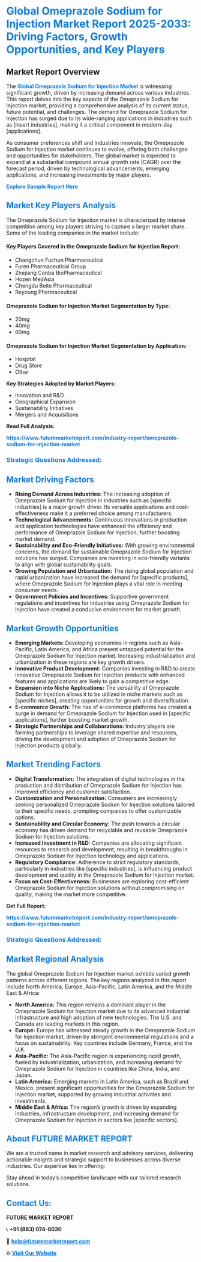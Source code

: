 <h1 style="color: #007BFF;">Global Omeprazole Sodium for Injection Market Report 2025-2033: Driving Factors, Growth Opportunities, and Key Players</h1>

<section id="overview">
<h2>Market Report Overview</h2>
<p>The <a href="https://www.futuremarketreport.com/industry-report/omeprazole-sodium-for-injection-market" style="color: #007BFF; text-decoration: none;"><strong>Global Omeprazole Sodium for Injection Market</strong></a> is witnessing significant growth, driven by increasing demand across various industries. This report delves into the key aspects of the Omeprazole Sodium for Injection market, providing a comprehensive analysis of its current status, future potential, and challenges. The demand for Omeprazole Sodium for Injection has surged due to its wide-ranging applications in industries such as [insert industries], making it a critical component in modern-day [applications].</p>
<p>As consumer preferences shift and industries innovate, the Omeprazole Sodium for Injection market continues to evolve, offering both challenges and opportunities for stakeholders. The global market is expected to expand at a substantial compound annual growth rate (CAGR) over the forecast period, driven by technological advancements, emerging applications, and increasing investments by major players.</p>
</section>

<section id="overview">
<p><a href="https://www.futuremarketreport.com/request-sample/reportId=77725" style="color: #007BFF; text-decoration: none;"><strong>Explore Sample Report Here</strong></a></p>
</section>

<section id="key-players">
<h2 style="color: #007BFF;">Market Key Players Analysis</h2>
<p>The Omeprazole Sodium for Injection market is characterized by intense competition among key players striving to capture a larger market share. Some of the leading companies in the market include:</p>
<h4>Key Players Covered in the Omeprazole Sodium for Injection Report:</h4>
<ul><li>Changchun Fuchun Pharmaceutical</li><li>Furen Pharmaceutical Group</li><li>Zhejiang Conba BioPharmaceuticsl</li><li>Hozen MedAsia</li><li>Chengdu Beite Pharmaceutical</li><li>Reyoung Pharmaceutical</li></ul>
<h4>Omeprazole Sodium for Injection Market Segmentation by Type:</h4>
<ul><li>20mg</li><li>40mg</li><li>60mg</li></ul>

<h4>Omeprazole Sodium for Injection Market Segmentation by Application:</h4>
<ul><li>Hospital</li><li>Drug Store</li><li>Other</li></ul>
<p><strong>Key Strategies Adopted by Market Players:</strong></p>
<ul>
<li>Innovation and R&D</li>
<li>Geographical Expansion</li>
<li>Sustainability Initiatives</li>
<li>Mergers and Acquisitions</li>
</ul>
</section>

<section>
<p><strong>Read Full Analysis: </strong></p><a href="https://www.futuremarketreport.com/industry-report/omeprazole-sodium-for-injection-market" style="color: #007BFF; text-decoration: none;"><strong>https://www.futuremarketreport.com/industry-report/omeprazole-sodium-for-injection-market</strong></a>
<h3 style="color: #007BFF;">Strategic Questions Addressed:</h3>
</section>

<section id="driving-factors">
<h2 style="color: #007BFF;">Market Driving Factors</h2>
<ul>
<li><strong>Rising Demand Across Industries:</strong> The increasing adoption of Omeprazole Sodium for Injection in industries such as [specific industries] is a major growth driver. Its versatile applications and cost-effectiveness make it a preferred choice among manufacturers.</li>
<li><strong>Technological Advancements:</strong> Continuous innovations in production and application technologies have enhanced the efficiency and performance of Omeprazole Sodium for Injection, further boosting market demand.</li>
<li><strong>Sustainability and Eco-Friendly Initiatives:</strong> With growing environmental concerns, the demand for sustainable Omeprazole Sodium for Injection solutions has surged. Companies are investing in eco-friendly variants to align with global sustainability goals.</li>
<li><strong>Growing Population and Urbanization:</strong> The rising global population and rapid urbanization have increased the demand for [specific products], where Omeprazole Sodium for Injection plays a vital role in meeting consumer needs.</li>
<li><strong>Government Policies and Incentives:</strong> Supportive government regulations and incentives for industries using Omeprazole Sodium for Injection have created a conducive environment for market growth.</li>
</ul>
</section>

<section id="growth-opportunities">
<h2 style="color: #007BFF;">Market Growth Opportunities</h2>
<ul>
<li><strong>Emerging Markets:</strong> Developing economies in regions such as Asia-Pacific, Latin America, and Africa present untapped potential for the Omeprazole Sodium for Injection market. Increasing industrialization and urbanization in these regions are key growth drivers.</li>
<li><strong>Innovative Product Development:</strong> Companies investing in R&D to create innovative Omeprazole Sodium for Injection products with enhanced features and applications are likely to gain a competitive edge.</li>
<li><strong>Expansion into Niche Applications:</strong> The versatility of Omeprazole Sodium for Injection allows it to be utilized in niche markets such as [specific niches], creating opportunities for growth and diversification.</li>
<li><strong>E-commerce Growth:</strong> The rise of e-commerce platforms has created a surge in demand for Omeprazole Sodium for Injection used in [specific applications], further boosting market growth.</li>
<li><strong>Strategic Partnerships and Collaborations:</strong> Industry players are forming partnerships to leverage shared expertise and resources, driving the development and adoption of Omeprazole Sodium for Injection products globally.</li>
</ul>
</section>

<section id="trending-factors">
<h2 style="color: #007BFF;">Market Trending Factors</h2>
<ul>
<li><strong>Digital Transformation:</strong> The integration of digital technologies in the production and distribution of Omeprazole Sodium for Injection has improved efficiency and customer satisfaction.</li>
<li><strong>Customization and Personalization:</strong> Consumers are increasingly seeking personalized Omeprazole Sodium for Injection solutions tailored to their specific needs, prompting companies to offer customizable options.</li>
<li><strong>Sustainability and Circular Economy:</strong> The push towards a circular economy has driven demand for recyclable and reusable Omeprazole Sodium for Injection solutions.</li>
<li><strong>Increased Investment in R&D:</strong> Companies are allocating significant resources to research and development, resulting in breakthroughs in Omeprazole Sodium for Injection technology and applications.</li>
<li><strong>Regulatory Compliance:</strong> Adherence to strict regulatory standards, particularly in industries like [specific industries], is influencing product development and quality in the Omeprazole Sodium for Injection market.</li>
<li><strong>Focus on Cost-Effectiveness:</strong> Businesses are exploring cost-efficient Omeprazole Sodium for Injection solutions without compromising on quality, making the market more competitive.</li>
</ul>
</section>

<section>
<p><strong>Get Full Report: </strong></p><a href="https://www.futuremarketreport.com/industry-report/omeprazole-sodium-for-injection-market" style="color: #007BFF; text-decoration: none;"><strong>https://www.futuremarketreport.com/industry-report/omeprazole-sodium-for-injection-market</strong></a>
<h3 style="color: #007BFF;">Strategic Questions Addressed:</h3>
</section>


<section id="regional-analysis">
<h2 style="color: #007BFF;">Market Regional Analysis</h2>
<p>The global Omeprazole Sodium for Injection market exhibits varied growth patterns across different regions. The key regions analyzed in this report include North America, Europe, Asia-Pacific, Latin America, and the Middle East & Africa:</p>
<ul>
<li><strong>North America:</strong> This region remains a dominant player in the Omeprazole Sodium for Injection market due to its advanced industrial infrastructure and high adoption of new technologies. The U.S. and Canada are leading markets in this region.</li>
<li><strong>Europe:</strong> Europe has witnessed steady growth in the Omeprazole Sodium for Injection market, driven by stringent environmental regulations and a focus on sustainability. Key countries include Germany, France, and the U.K.</li>
<li><strong>Asia-Pacific:</strong> The Asia-Pacific region is experiencing rapid growth, fueled by industrialization, urbanization, and increasing demand for Omeprazole Sodium for Injection in countries like China, India, and Japan.</li>
<li><strong>Latin America:</strong> Emerging markets in Latin America, such as Brazil and Mexico, present significant opportunities for the Omeprazole Sodium for Injection market, supported by growing industrial activities and investments.</li>
<li><strong>Middle East & Africa:</strong> The region’s growth is driven by expanding industries, infrastructure development, and increasing demand for Omeprazole Sodium for Injection in sectors like [specific sectors].</li>
</ul>
</section>

<footer>
<h2 style="color: #007BFF;">About FUTURE MARKET REPORT</h2>
<p>We are a trusted name in market research and advisory services, delivering actionable insights and strategic support to businesses across diverse industries. Our expertise lies in offering:</p>

<p>Stay ahead in today’s competitive landscape with our tailored research solutions.</p>

<h2 style="color: #007BFF;">Contact Us:</h2>
<p><strong>FUTURE MARKET REPORT</strong></p>
<p>📞 <strong>+91 (883) 074-8030</strong></p>
<p>📧 <strong><a href="mailto:help@futuremarketreport.com" style="color: #007BFF;">help@futuremarketreport.com</a></strong></p>
<p>🌐 <strong><a href="https://www.futuremarketreport.com/" style="color: #007BFF;">Visit Our Website</a></strong></p>
</footer>